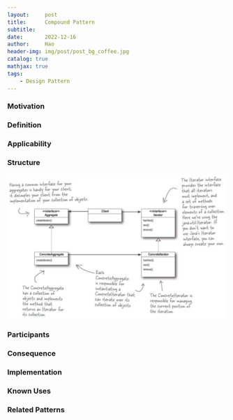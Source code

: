 ```yaml
---
layout:     post
title:      Compound Pattern
subtitle:   
date:       2022-12-16
author:     Hao
header-img: img/post/post_bg_coffee.jpg
catalog: true
mathjax: true
tags:
    - Design Pattern
---
```


### Motivation



### Definition


### Applicability


### Structure

![img](/img/DesignPattern/iterator.png)

### Participants


### Consequence

### Implementation

### Known Uses

### Related Patterns
